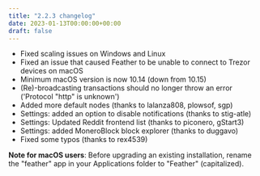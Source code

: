 ```yaml
---
title: "2.2.3 changelog"
date: 2023-01-13T00:00:00+00:00
draft: false
---
```


- Fixed scaling issues on Windows and Linux
- Fixed an issue that caused Feather to be unable to connect to Trezor devices on macOS
- Minimum macOS version is now 10.14 (down from 10.15)
- (Re)-broadcasting transactions should no longer throw an error ('Protocol "http" is unknown')
- Added more default nodes (thanks to lalanza808, plowsof, sgp)
- Settings: added an option to disable notifications (thanks to stig-atle)
- Settings: Updated Reddit frontend list (thanks to piconero, gStart3)
- Settings: added MoneroBlock block explorer (thanks to duggavo)
- Fixed some typos (thanks to rex4539)

**Note for macOS users**: Before upgrading an existing installation, rename the "feather" app in your Applications folder to "Feather" (capitalized).
